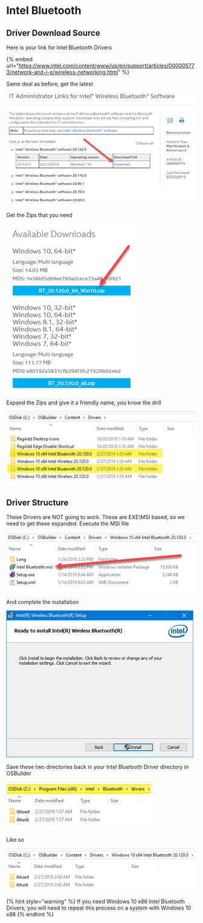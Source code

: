 # Intel Bluetooth

## Driver Download Source

Here is your link for Intel Bluetooth Drivers

{% embed url="https://www.intel.com/content/www/us/en/support/articles/000005773/network-and-i-o/wireless-networking.html" %}

Same deal as before, get the latest

![](../../../../../.gitbook/assets/image%20%2819%29.png)

Get the Zips that you need

![](../../../../../.gitbook/assets/image%20%2860%29.png)

Expand the Zips and give it a friendly name, you know the drill

![](../../../../../.gitbook/assets/image%20%2862%29.png)

## 

## Driver Structure

These Drivers are NOT going to work.  These are EXE\MSI based, so we need to get these expanded.  Execute the MSI file

![](../../../../../.gitbook/assets/image%20%2835%29.png)

And complete the installation

![](../../../../../.gitbook/assets/image%20%2822%29.png)

Save these two directories back in your Intel Bluetooth Driver directory in OSBuilder

![](../../../../../.gitbook/assets/image%20%2843%29.png)

Like so

![](../../../../../.gitbook/assets/image%20%2867%29.png)

{% hint style="warning" %}
If you need Windows 10 x86 Intel Bluetooth Drivers, you will need to repeat this process on a system with Windows 10 x86
{% endhint %}

